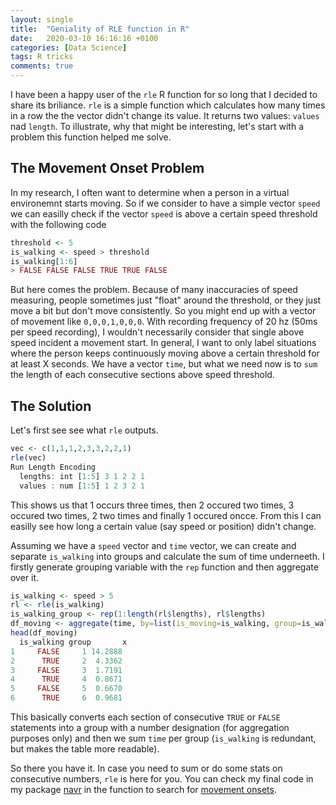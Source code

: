 ```yaml
---
layout: single
title:  "Geniality of RLE function in R"
date:   2020-03-10 16:16:16 +0100
categories: [Data Science]
tags: R tricks
comments: true
---
```

I have been a happy user of the `rle` R function for so long that I decided to share its briliance. `rle` is a simple function which calculates how many times in a row the the vector didn't change its value. It returns two values: `values` nad `length`. To illustrate, why that might be interesting, let's start with a problem this function helped me solve.

## The Movement Onset Problem

In my research, I often want to determine when a person in a virtual environemnt starts moving. So if we consider to have a simple vector `speed` we can easilly check if the vector `speed` is above a certain speed threshold with the following code

```r
threshold <- 5
is_walking <- speed > threshold
is_walking[1:6]
> FALSE FALSE FALSE TRUE TRUE FALSE 
```
But here comes the problem. Because of many inaccuracies of speed measuring, people sometimes just "float" around the threshold, or they just move a bit but don't move consistently. So you might end up with a vector of movement like `0,0,0,1,0,0,0`. With recording frequency of 20 hz (50ms per speed recording), I wouldn't necessarily consider that single above speed incident a movement start. In general, I want to only label situations where the person keeps continuously moving above a certain threshold for at least X seconds. We have a vector `time`, but what we need now is to `sum` the length of each consecutive sections above speed threshold.

## The Solution
Let's first see see what `rle` outputs.

```r
vec <- c(1,1,1,2,3,3,2,2,1)
rle(vec)
Run Length Encoding
  lengths: int [1:5] 3 1 2 2 1
  values : num [1:5] 1 2 3 2 1
```
This shows us that 1 occurs three times, then 2 occured two times, 3 occured two times, 2 two times and finally 1 occured oncce. From this I can easilly see how long a certain value (say speed or position) didn't change.

Assuming we have a `speed` vector and `time` vector, we can create and separate `is_walking` into groups and calculate the sum of time underneeth. I firstly generate grouping variable with the `rep` function and then aggregate over it.
```r
is_walking <- speed > 5
rl <- rle(is_walking)
is_walking_group <- rep(1:length(rl$lengths), rl$lengths)
df_moving <- aggregate(time, by=list(is_moving=is_walking, group=is_walking_group), FUN=sum)
head(df_moving)
  is_walking group       x
1     FALSE     1 14.2888
2      TRUE     2  4.3362
3     FALSE     3  1.7191
4      TRUE     4  0.8671
5     FALSE     5  0.6670
6      TRUE     6  0.9681
```
This basically converts each section of consecutive `TRUE` or `FALSE` statements into a group with a number designation (for aggregation purposes only) and then we sum `time` per group (`is_walking` is redundant, but makes the table more readable).

So there you have it. In case you need to sum or do some stats on consecutive numbers, `rle` is here for you. You can check my final code in my package [navr](https://github.com/hejtmy/navr) in the function to search for [movement onsets](https://github.com/hejtmy/navr/blob/master/R/navr-onsets.R).